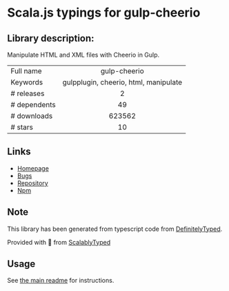 
# Scala.js typings for gulp-cheerio


## Library description:
Manipulate HTML and XML files with Cheerio in Gulp.

|                    |                 |
| ------------------ | :-------------: |
| Full name          | gulp-cheerio |
| Keywords           | gulpplugin, cheerio, html, manipulate |
| # releases         | 2 |
| # dependents       | 49 |
| # downloads        | 623562 |
| # stars            | 10 |

## Links
- [Homepage](https://github.com/KenPowers/gulp-cheerio)
- [Bugs](https://github.com/KenPowers/gulp-cheerio/issues)
- [Repository](https://github.com/KenPowers/gulp-cheerio)
- [Npm](https://www.npmjs.com/package/gulp-cheerio)
    


## Note
This library has been generated from typescript code from [DefinitelyTyped](https://definitelytyped.org).

Provided with :purple_heart: from [ScalablyTyped](https://github.com/oyvindberg/ScalablyTyped)

## Usage
See [the main readme](../../readme.md) for instructions.


